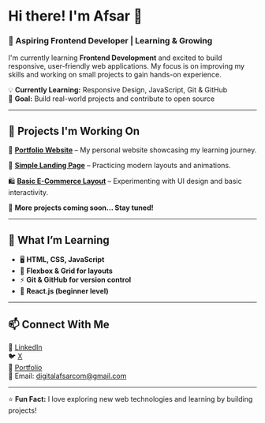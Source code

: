 # Hi there! I'm Afsar 👋  

### 🚀 Aspiring Frontend Developer | Learning & Growing  

I'm currently learning **Frontend Development** and excited to build responsive, user-friendly web applications. My focus is on improving my skills and working on small projects to gain hands-on experience.  

💡 **Currently Learning:** Responsive Design, JavaScript, Git & GitHub  
🎯 **Goal:** Build real-world projects and contribute to open source  

---

## 📌 Projects I'm Working On  

🚀 **[Portfolio Website](https://github.com/AfsarWebDev/portfolio-website)** – My personal website showcasing my learning journey.  

🎨 **[Simple Landing Page](https://yourproject.com)** – Practicing modern layouts and animations.  

🛍 **[Basic E-Commerce Layout](https://yourstore.com)** – Experimenting with UI design and basic interactivity.  

📘 **More projects coming soon... Stay tuned!**  

---

## 🌱 What I’m Learning  

- 🖥 **HTML, CSS, JavaScript**  
- 🎨 **Flexbox & Grid for layouts**  
- ⚡ **Git & GitHub for version control**  
- 🚀 **React.js (beginner level)**  

---

## 📫 Connect With Me  

🔗 [LinkedIn](https://www.linkedin.com/in/digitalafsar/)  
🐦 [X](https://x.com/AfsarWebDev)  
💼 [Portfolio](https://yourportfolio.com)  
📩 Email: [digitalafsarcom@gmail.com](mailto:digitalafsarcom@gmail.com)  

---

⭐ **Fun Fact:** I love exploring new web technologies and learning by building projects!  
